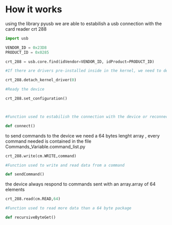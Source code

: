 # How it works

using the library pyusb we are able to estabilish a usb connection with the card reader crt 288

```python
import usb

VENDOR_ID = 0x23D8
PRODUCT_ID = 0x0285

crt_288 = usb.core.find(idVendor=VENDOR_ID, idProduct=PRODUCT_ID)

#If there are drivers pre-installed inside in the kernel, we need to detach them

crt_288.detach_kernel_driver(0)

#Ready the device

crt_288.set_configuration()



#Function used to estabilish the connection with the device or reconnection

def connect()
```

to send commands to the device we need a 64 bytes lenght array , every command needed is contained in the file Commands_Variable.command_list.py

```python
crt_288.write(cm.WRITE,command)

#Function used to write and read data from a command

def sendCommand()
```

the device always respond to commands sent with an array.array of 64 elements

```python
crt_288.read(cm.READ,64)

#Function used to read more data than a 64 byte package

def recursiveByteGet()
```
